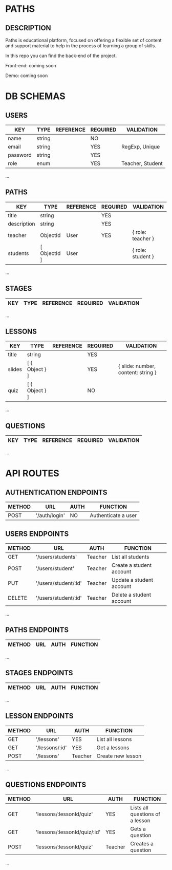 # PATHS
## DESCRIPTION
Paths is educational platform, focused on offering a flexible set of content and support material to help in the process of learning a group of skills.

In this repo you can find the back-end of the project. 

Front-end: coming soon

Demo: coming soon


# DB SCHEMAS

## USERS

| KEY        | TYPE         | REFERENCE | REQUIRED | VALIDATION       |
|------------|--------------|-----------|----------|------------------|
| name       | string       |           | NO       |                  |
| email      | string       |           | YES      | RegExp, Unique   |
| password   | string       |           | YES      |                  |
| role       | enum         |           | YES      | Teacher, Student |
...

## PATHS

| KEY         | TYPE          | REFERENCE | REQUIRED | VALIDATION        |
|-------------|---------------|-----------|----------|-------------------|
| title       | string        |           | YES      |                   |
| description | string        |           | YES      |                   |
| teacher     | ObjectId      | User      | YES      | { role: teacher } |
| students    | [ ObjectId ]  | User      |          | { role: student } |
...

## STAGES

| KEY    | TYPE         | REFERENCE | REQUIRED | VALIDATION     |
|--------|--------------|-----------|----------|----------------|
...

## LESSONS

| KEY    | TYPE           | REFERENCE | REQUIRED | VALIDATION                         |
|--------|----------------|-----------|----------|------------------------------------|
| title  | string         |           | YES      |                                    |
| slides | [ { Object } ] |           | YES      | { slide: number, content: string } |
| quiz   | [ { Object } ] |           | NO       | 
...

## QUESTIONS

| KEY    | TYPE   | REFERENCE | REQUIRED | VALIDATION     |
|--------|--------|-----------|----------|----------------|
...

# API ROUTES

## AUTHENTICATION ENDPOINTS

| METHOD | URL             | AUTH | FUNCTION                 |
|--------|-----------------|------|--------------------------|
| POST   | '/auth/login'   | NO   | Authenticate a user      |

## USERS ENDPOINTS

| METHOD | URL                  | AUTH    | FUNCTION                    |
|--------|----------------------|---------|-----------------------------|
| GET    | '/users/students'    | Teacher | List all students           |
| POST   | '/users/student'     | Teacher | Create a student account    |
| PUT    | '/users/student/:id' | Teacher | Update a student account    |
| DELETE | '/users/student/:id' | Teacher | Delete a student account    |
...

## PATHS ENDPOINTS

| METHOD | URL               | AUTH | FUNCTION                          |
|--------|-------------------|------|-----------------------------------|
...

## STAGES ENDPOINTS

| METHOD | URL                   | AUTH | FUNCTION                                 |
|--------|-----------------------|------|------------------------------------------|
...

## LESSON ENDPOINTS

| METHOD | URL            | AUTH    | FUNCTION                   |
|--------|----------------|---------|----------------------------|
| GET    | '/lessons'     | YES     | List all lessons           |
| GET    | '/lessons/:id' | YES     | Get a lessons              |
| POST   | '/lessons'     | Teacher | Create new lesson          |
...

## QUESTIONS ENDPOINTS

| METHOD | URL                          | AUTH    | FUNCTION                              |
|--------|------------------------------|---------|---------------------------------------|
| GET    | 'lessons/:lessonId/quiz'     | YES     | Lists all questions of a lesson       |
| GET    | 'lessons/:lessonId/quiz/:id' | YES     | Gets a question                       |
| POST   | 'lessons/:lessonId/quiz'     | Teacher | Creates a question                    |
...
